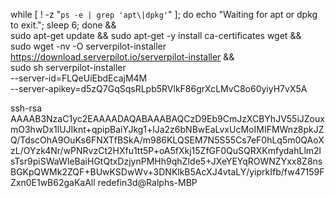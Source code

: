 while [ ! -z "`ps -e | grep 'apt\|dpkg'`" ]; do echo "Waiting for apt or dpkg to exit."; sleep 6; done && \
sudo apt-get update && sudo apt-get -y install ca-certificates wget && \
sudo wget -nv -O serverpilot-installer https://download.serverpilot.io/serverpilot-installer && \
sudo sh serverpilot-installer \
    --server-id=FLQeUiEbdEcajM4M \
    --server-apikey=d5zQ7GqSqsRLpb5RVlkF86grXcLMvC8o60yiyH7vX5A




ssh-rsa AAAAB3NzaC1yc2EAAAADAQABAAABAQCzD9Eb9CmJzXCBYhJV55iJZouxmO3hwDx1lUJIknt+qpipBaiYJkg1+lJa2z6bNBwEaLvxUcMoIMIFMWnz8pkJZQ/TdscOhA9OuKs6FNXTfBSkA/m986KLQSEM7N5S55Cs7eF0hLq5m0QAoXzL/OYzk4Nr/wPNRvzCt2HXfu1tt5P+oA5fXkj15ZfGF0QuSQRXKmfydahLlm2lsTsr9piSWaWIeBaiHGtQtxDzjynPMHh9qhZIde5+JXeYEYqROWNZYxx8Z8nsBGKpQWMk2ZQF+BUwKSDwWv+3DNKlkB5AcXJ4vtaLY/yiprkIfb/fw47159FZxn0E1wB62gaKaAll redefin3d@Ralphs-MBP

